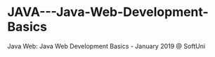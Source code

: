 # JAVA---Java-Web-Development-Basics
Java Web: Java Web Development Basics - January 2019 @ SoftUni
